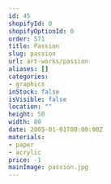 ```yaml
---
id: 45
shopifyId: 0
shopifyOptionId: 0
order: 571
title: Passion
slug: passion
url: art-works/passion
aliases: []
categories:
- graphics
inStock: false
isVisible: false
location: ""
height: 50
width: 80
date: 2005-01-01T00:00:00Z
materials:
- paper
- acrylic
price: -1
mainImage: passion.jpg
---
```

